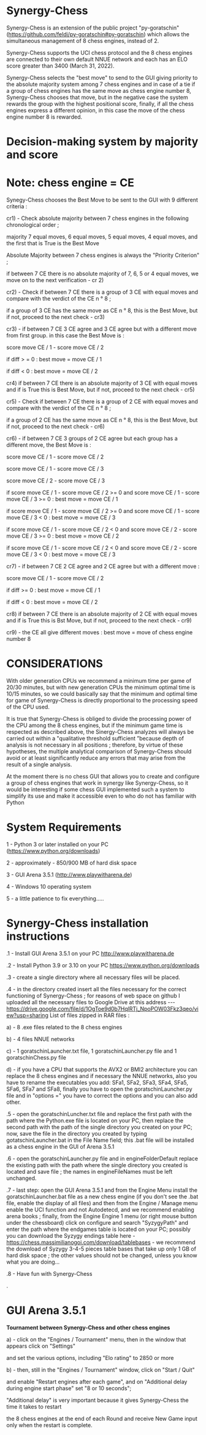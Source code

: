 # Synergy-Chess

Synergy-Chess is an extension of the public project "py-goratschin" (https://github.com/feldi/py-goratschin#py-goratschin) which allows the simultaneous management of 8 chess engines, instead of 2.

Synergy-Chess supports the UCI chess protocol and the 8 chess engines are connected to their own default NNUE network and each has an ELO score greater than 3400 (March 31, 2022).

Synergy-Chess selects the "best move" to send to the GUI giving priority to the absolute majority system among 7 chess engines and in case of a tie if a group of chess engines has the same move as chess engine number 8, Synergy-Chess chooses that move, but in the negative case the system rewards the group with the highest positional score, finally, if all the chess engines express a different opinion, in this case the move of the chess engine number 8 is rewarded.


# Decision-making system by majority and score #

# Note: chess engine = CE

Synegy-Chess chooses the Best Move to be sent to the GUI with 9 different criteria :

cr1) - Check absolute majority between 7 chess engines in the following chronological order ; 

majority 7 equal moves, 6 equal moves, 5 equal moves, 4 equal moves, and the first that is True is the Best Move

Absolute Majority between 7 chess engines is always the "Priority Criterion" ;

if between 7 CE there is no absolute majority of 7, 6, 5 or 4 equal moves, we move on to the next verification - cr 2)


cr2) - Check if between 7 CE there is a group of 3 CE with equal moves and compare with the verdict of the CE n ° 8 ;

if a group of 3 CE has the same move as CE n ° 8, this is the Best Move, but if not, proceed to the next check - cr3) 


cr3) - if between 7 CE 3 CE agree and 3 CE agree but with a different move from first group. in this case the Best Move is :

score move CE / 1 - score move CE / 2 

if diff > = 0 : best move = move CE / 1 

if diff < 0 : best move = move CE / 2


cr4) if between 7 CE there is an absolute majority of 3 CE with equal moves and if is True this is Best Move, but if not, proceed to the next check - cr5)


cr5) - Check if between 7 CE there is a group of 2 CE with equal moves and compare with the verdict of the CE n ° 8 ;

if a group of 2 CE has the same move as CE n ° 8, this is the Best Move, but if not, proceed to the next check - cr6)


cr6) - if between 7 CE 3 groups of 2 CE agree but each group has a different move, the Best Move is :

score move CE / 1 - score move CE / 2

score move CE / 1 - score move CE / 3

score move CE / 2 - score move CE / 3

if score move CE / 1 - score move CE / 2 >= 0 and score move CE / 1 - score move CE / 3 >= 0 : best move = move CE / 1

if score move CE / 1 - score move CE / 2 >= 0 and score move CE / 1 - score move CE / 3 < 0 : best move = move CE / 3

if score move CE / 1 - score move CE / 2 < 0 and score move CE / 2 - score move CE / 3 >= 0 : best move = move CE / 2

if score move CE / 1 - score move CE / 2 < 0 and score move CE / 2 - score move CE / 3 < 0 : best move = move CE / 3



cr7) -  if between 7 CE 2 CE agree and 2 CE agree but with a different move :

score move CE / 1 - score move CE / 2

if diff >= 0 : best move = move CE / 1

if diff < 0 : best move = move CE / 2


cr8)  if between 7 CE there is an absolute majority of 2 CE with equal moves and if is True this is Bst Move, but if not, proceed to the next check - cr9)


cr9) -  the CE all give different moves : best move = move of chess engine number 8





# CONSIDERATIONS 
With older generation CPUs we recommend a minimum time per game of 20/30 minutes, but with new generation CPUs the minimum optimal time is 10/15 minutes, so we could basically say that the minimum and optimal time for game of Synergy-Chess is directly proportional to the processing speed of the CPU used.

It is true that Synergy-Chess is obliged to divide the processing power of the CPU among the 8 chess engines, but if the minimum game time is respected as described above, the Sinergy-Chess analyzes will always be carried out within a "qualitative threshold sufficient ”because depth of analysis is not necessary in all positions ; therefore, by virtue of these hypotheses, the multiple analytical comparison of Synergy-Chess should avoid or at least significantly reduce any errors that may arise from the result of a single analysis.

At the moment there is no chess GUI that allows you to create and configure a group of chess engines that work in synergy like Synergy-Chess, so it would be interesting if some chess GUI implemented such a system to simplify its use and make it accessible even to who do not has familiar with Python


# System Requirements

1 - Python 3 or later installed on your PC (https://www.python.org/downloads)

2 - approximately - 850/900 MB of hard disk space

3 - GUI Arena 3.5.1 (http://www.playwitharena.de)

4 - Windows 10 operating system

5 - a little patience to fix everything.....


# Synergy-Chess installation instructions

.1 - Install GUI Arena 3.5.1 on your PC
http://www.playwitharena.de

.2 - Install Python 3.9 or 3.10 on your PC
https://www.python.org/downloads

.3 - create a single directory where all necessary files will be placed.


.4 - in the directory created insert all the files necessary for the correct functioning of Synergy-Chess ; for reasons of web space on github I uploaded all the necessary files to Google Drive at this address --- https://drive.google.com/file/d/1OgToe9d0b7HqlRTj_NpoPOW03Fkz3qeo/view?usp=sharing
List of files zipped in RAR files :

a) - 8 .exe files related to the 8 chess engines

b) - 4 files NNUE networks

c) - 1 goratschinLauncher.txt file, 1 goratschinLauncher.py file and 1 goratschinChess.py file

d) - if you have a CPU that supports the AVX2 or BMI2 architecture you can replace the 8 chess engines and if necessary the NNUE networks, also you have to rename the executables you add: SFa1, SFa2, SFa3, SFa4, SFa5, SFa6, SFa7 and SFa8, finally you have to open the goratschinLauncher.py file and in "options =" ​​you have to correct the options and you can also add other.


.5 - open the goratschinLuncher.txt file and replace the first path with the path where the Python.exe file is located on your PC, then replace the second path with the path of the single directory you created on your PC; now, save the file in the directory you created by typing gotatschinLauncher.bat in the File Name field; this .bat file will be installed as a chess engine in the GUI of Arena 3.5.1

.6 - open the goratschinLauncher.py file and in engineFolderDefault replace the existing path with the path where the single directory you created is located and save file ; the names in engineFileNames must be left unchanged.

.7 - last step: open the GUI Arena 3.5.1 and from the Engine Menu install the goratschinLauncher.bat file as a new chess engine (if you don't see the .bat file, enable the display of all files) and then from the Engine / Manage menu enable the UCI function and not Autodetecd, and we recommend enabling arena books ; finally, from the Engine Engine 1 menu (or right mouse button under the chessboard) click on configure and search "SyzygyPath" and enter the path where the endgames table is located on your PC; possibly you can download the Syzygy endings table here - https://chess.massimilianogoi.com/download/tablebases - we recommend the download of Syzygy 3-4-5 pieces table bases that take up only 1 GB of hard disk space ; the other values should not be changed, unless you know what you are doing...

.8 - Have fun with Synergy-Chess

.

# GUI Arena 3.5.1
<b>Tournament between Synergy-Chess and other chess engines</b>

a) - click on the "Engines / Tournament" menu, then in the window that appears click on "Settings" 

and set the various options, including "Elo rating" to 2850 or more


b) - then, still in the "Engines / Tournament" window, click on "Start / Quit" 

and enable "Restart engines after each game", and on "Additional delay during engine start phase" set "8 or 10 seconds";


"Additional delay" is very important because it gives Synergy-Chess the time it takes to restart 

the 8 chess engines at the end of each Round and receive New Game input only when the restart is complete.
